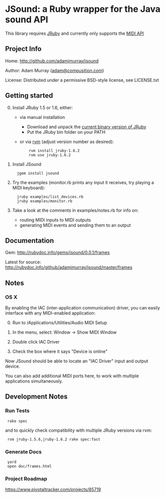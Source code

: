 JSound: a Ruby wrapper for the Java sound API
=============================================

This library requires [JRuby](http://jruby.org)
and currently only supports the [MIDI API](http://java.sun.com/j2se/1.5.0/docs/api/javax/sound/midi/package-summary.html)



Project Info
------------

Home:     http://github.com/adamjmurray/jsound

Author:   Adam Murray (adam@compusition.com)

License:  Distributed under a permissive BSD-style license, see LICENSE.txt



Getting started
---------------

0. Install JRuby 1.5 or 1.6, either:
   - via manual installation
      - Download and unpack the [current binary version of JRuby](http://jruby.org/download)
      - Put the JRuby bin folder on your PATH
   - or via [rvm](https://rvm.beginrescueend.com/) (adjust version number as desired):

             rvm install jruby-1.6.2
             rvm use jruby-1.6.2

0. Install JSound

         jgem install jsound

0. Try the examples (monitor.rb prints any input it receives, try playing a MIDI keyboard):

         jruby examples/list_devices.rb
         jruby examples/monitor.rb
     
0. Take a look at the comments in examples/notes.rb for info on:
   - routing MIDI inputs to MIDI outputs
   - generating MIDI events and sending them to an output



Documentation
-------------

Gem: http://rubydoc.info/gems/jsound/0.0.1/frames

Latest for source: http://rubydoc.info/github/adamjmurray/jsound/master/frames


Notes
-----

### OS X ###

By enabling the IAC (inter-application communication) driver, you can easily interface with any MIDI-enabled application:

0. Run to /Applications/Utilities/Audio MIDI Setup

0. In the menu, select: Window &rarr; Show MIDI Window

0. Double click IAC Driver

0. Check the box where it says "Device is online"

Now JSound should be able to locate an "IAC Driver" input and output device.

You can also add additional MIDI ports here, to work with multiple applications simultaneously.



Development Notes
-----------------

### Run Tests ###

     rake spec

and to quickly check compatibility with multiple JRuby versions via rvm:

     rvm jruby-1.5.6,jruby-1.6.2 rake spec:fast


### Generate Docs ###

     yard
     open doc/frames.html


### Project Roadmap ###

https://www.pivotaltracker.com/projects/85719